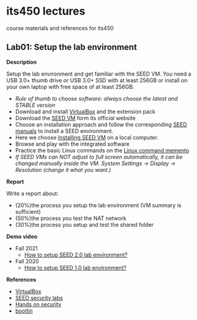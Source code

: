 # its450 lectures

course materials and references for its450

## Lab01: Setup the lab environment

__Description__

Setup the lab environment and get familiar with the SEED VM. You need a USB 3.0+ thumb drive or USB 3.0+ SSD with at least 256GB or install on your own laptop with free space of at least 256GB.

* *Rule of thumb to choose software: always choose the latest and STABLE version*
* Download and install [VirtualBox](https://www.virtualbox.org/) and the extension pack
* Download the [SEED VM](https://seedsecuritylabs.org/) form its official website
* Choose an installation approach and follow the corresponding [SEED manuals](https://seedsecuritylabs.org/labsetup.html) to install a SEED environment.
* Here we choose [Installing SEED VM](https://github.com/seed-labs/seed-labs/blob/master/manuals/vm/seedvm-manual.md) on a local computer.
* Browse and play with the integrated software
* Practice the basic Linux commands on the [Linux command memento](https://bootlin.com/doc/legacy/command-line/)
* *If SEED VMs can NOT adjust to full screen automatically, it can be changed manually inside the VM. System Settings -> Display -> Resolution (change it what you want.)*

	
__Report__

Write a report about:

* (20%)the process you setup the lab environment (VM summary is sufficient)
* (50%)the process you test the NAT network
* (30%)the process you setup and test the shared folder

__Demo video__
* Fall 2021
  * [How to setup SEED 2.0 lab environment?](https://youtu.be/ejydR40c_Gw)
* Fall 2020
  * [How to setup SEED 1.0 lab environment?](https://youtu.be/pc5QJPiFbNQ)

__References__
* [VirtualBox](https://www.virtualbox.org/)
* [SEED security labs](https://seedsecuritylabs.org/)
* [Hands on security](https://www.handsonsecurity.net/)
* [bootlin](https://bootlin.com)
